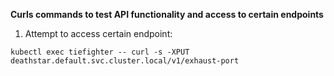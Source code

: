 **Curls commands to test API functionality and access to certain endpoints**

1. Attempt to access certain endpoint:
```
kubectl exec tiefighter -- curl -s -XPUT deathstar.default.svc.cluster.local/v1/exhaust-port
```
